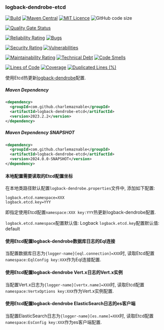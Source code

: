 ### logback-dendrobe-etcd

[![Build](https://github.com/CharLemAznable/logback-dendrobe-etcd/actions/workflows/build.yml/badge.svg)](https://github.com/CharLemAznable/logback-dendrobe-etcd/actions/workflows/build.yml)
[![Maven Central](https://maven-badges.herokuapp.com/maven-central/com.github.charlemaznable/logback-dendrobe-etcd/badge.svg)](https://maven-badges.herokuapp.com/maven-central/com.github.charlemaznable/logback-dendrobe-etcd/)
[![MIT Licence](https://badges.frapsoft.com/os/mit/mit.svg?v=103)](https://opensource.org/licenses/mit-license.php)
![GitHub code size](https://img.shields.io/github/languages/code-size/CharLemAznable/logback-dendrobe-etcd)

[![Quality Gate Status](https://sonarcloud.io/api/project_badges/measure?project=CharLemAznable_logback-dendrobe-etcd&metric=alert_status)](https://sonarcloud.io/dashboard?id=CharLemAznable_logback-dendrobe-etcd)

[![Reliability Rating](https://sonarcloud.io/api/project_badges/measure?project=CharLemAznable_logback-dendrobe-etcd&metric=reliability_rating)](https://sonarcloud.io/dashboard?id=CharLemAznable_logback-dendrobe-etcd)
[![Bugs](https://sonarcloud.io/api/project_badges/measure?project=CharLemAznable_logback-dendrobe-etcd&metric=bugs)](https://sonarcloud.io/dashboard?id=CharLemAznable_logback-dendrobe-etcd)

[![Security Rating](https://sonarcloud.io/api/project_badges/measure?project=CharLemAznable_logback-dendrobe-etcd&metric=security_rating)](https://sonarcloud.io/dashboard?id=CharLemAznable_logback-dendrobe-etcd)
[![Vulnerabilities](https://sonarcloud.io/api/project_badges/measure?project=CharLemAznable_logback-dendrobe-etcd&metric=vulnerabilities)](https://sonarcloud.io/dashboard?id=CharLemAznable_logback-dendrobe-etcd)

[![Maintainability Rating](https://sonarcloud.io/api/project_badges/measure?project=CharLemAznable_logback-dendrobe-etcd&metric=sqale_rating)](https://sonarcloud.io/dashboard?id=CharLemAznable_logback-dendrobe-etcd)
[![Technical Debt](https://sonarcloud.io/api/project_badges/measure?project=CharLemAznable_logback-dendrobe-etcd&metric=sqale_index)](https://sonarcloud.io/dashboard?id=CharLemAznable_logback-dendrobe-etcd)
[![Code Smells](https://sonarcloud.io/api/project_badges/measure?project=CharLemAznable_logback-dendrobe-etcd&metric=code_smells)](https://sonarcloud.io/dashboard?id=CharLemAznable_logback-dendrobe-etcd)

[![Lines of Code](https://sonarcloud.io/api/project_badges/measure?project=CharLemAznable_logback-dendrobe-etcd&metric=ncloc)](https://sonarcloud.io/dashboard?id=CharLemAznable_logback-dendrobe-etcd)
[![Coverage](https://sonarcloud.io/api/project_badges/measure?project=CharLemAznable_logback-dendrobe-etcd&metric=coverage)](https://sonarcloud.io/dashboard?id=CharLemAznable_logback-dendrobe-etcd)
[![Duplicated Lines (%)](https://sonarcloud.io/api/project_badges/measure?project=CharLemAznable_logback-dendrobe-etcd&metric=duplicated_lines_density)](https://sonarcloud.io/dashboard?id=CharLemAznable_logback-dendrobe-etcd)

使用Etcd热更新[logback-dendrobe](https://github.com/CharLemAznable/logback-dendrobe)配置.

##### Maven Dependency

```xml
<dependency>
  <groupId>com.github.charlemaznable</groupId>
  <artifactId>logback-dendrobe-etcd</artifactId>
  <version>2023.2.2</version>
</dependency>
```

##### Maven Dependency SNAPSHOT

```xml
<dependency>
  <groupId>com.github.charlemaznable</groupId>
  <artifactId>logback-dendrobe-etcd</artifactId>
  <version>2024.0.0-SNAPSHOT</version>
</dependency>
```

#### 本地配置需要读取的Etcd配置坐标

在本地类路径默认配置```logback-dendrobe.properties```文件中, 添加如下配置:

```
logback.etcd.namespace=XXX
logback.etcd.key=YYY
```

即指定使用Etcd配置```namespace:XXX key:YYY```热更新logback-dendrobe配置.

```logback.etcd.namespace```配置默认值: Logback
```logback.etcd.key```配置默认值: default

#### 使用Etcd配置logback-dendrobe数据库日志的Eql连接

当配置数据库日志为```{logger-name}[eql.connection]=XXX```时, 读取Etcd配置```namespace:EqlConfig key:XXX```作为Eql连接配置.

#### 使用Etcd配置logback-dendrobe Vert.x日志的Vert.x实例

当配置Vert.x日志为```{logger-name}[vertx.name]=XXX```时, 读取Etcd配置```namespace:VertxOptions key:XXX```作为Vert.x实例配置.

#### 使用Etcd配置logback-dendrobe ElasticSearch日志的es客户端

当配置ElasticSearch日志为```{logger-name}[es.name]=XXX```时, 读取Etcd配置```namespace:EsConfig key:XXX```作为es客户端配置.
